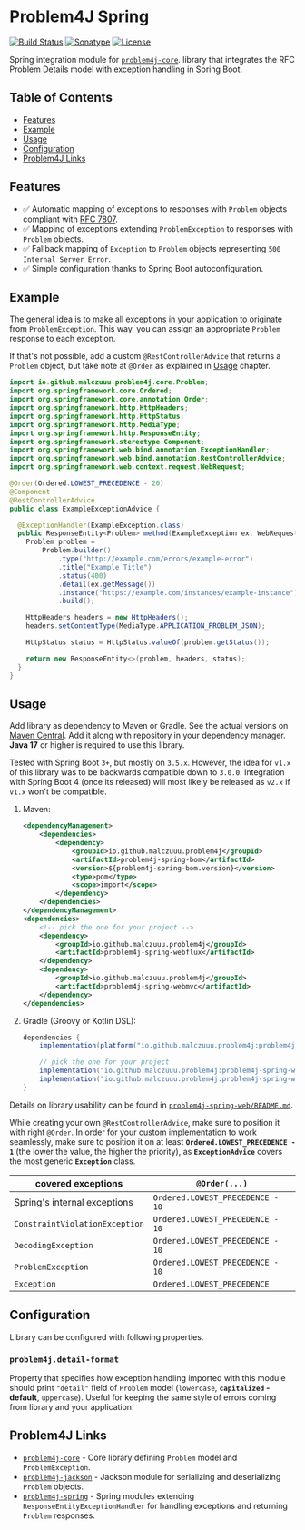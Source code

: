 # Problem4J Spring

[![Build Status](https://github.com/malczuuu/problem4j-spring/actions/workflows/gradle-build.yml/badge.svg)](https://github.com/malczuuu/problem4j-spring/actions/workflows/gradle-build.yml)
[![Sonatype](https://img.shields.io/maven-central/v/io.github.malczuuu.problem4j/problem4j-spring-bom)](https://central.sonatype.com/artifact/io.github.malczuuu.problem4j/problem4j-spring-bom)
[![License](https://img.shields.io/github/license/malczuuu/problem4j-spring)](https://github.com/malczuuu/problem4j-spring/blob/main/LICENSE)

Spring integration module for [`problem4j-core`][problem4j-core]. library that integrates the RFC Problem Details model
with exception handling in Spring Boot.

## Table of Contents

- [Features](#features)
- [Example](#example)
- [Usage](#usage)
- [Configuration](#configuration)
- [Problem4J Links](#problem4j-links)

## Features

- ✅ Automatic mapping of exceptions to responses with `Problem` objects compliant with [RFC 7807][rfc7807].
- ✅ Mapping of exceptions extending `ProblemException` to responses with `Problem` objects.
- ✅ Fallback mapping of `Exception` to `Problem` objects representing `500 Internal Server Error`.
- ✅ Simple configuration thanks to Spring Boot autoconfiguration.

## Example

The general idea is to make all exceptions in your application to originate from `ProblemException`. This way, you can
assign an appropriate `Problem` response to each exception.

If that's not possible, add a custom `@RestControllerAdvice` that returns a `Problem` object, but take note at `@Order`
as explained in [Usage](#usage) chapter.

```java
import io.github.malczuuu.problem4j.core.Problem;
import org.springframework.core.Ordered;
import org.springframework.core.annotation.Order;
import org.springframework.http.HttpHeaders;
import org.springframework.http.HttpStatus;
import org.springframework.http.MediaType;
import org.springframework.http.ResponseEntity;
import org.springframework.stereotype.Component;
import org.springframework.web.bind.annotation.ExceptionHandler;
import org.springframework.web.bind.annotation.RestControllerAdvice;
import org.springframework.web.context.request.WebRequest;

@Order(Ordered.LOWEST_PRECEDENCE - 20)
@Component
@RestControllerAdvice
public class ExampleExceptionAdvice {

  @ExceptionHandler(ExampleException.class)
  public ResponseEntity<Problem> method(ExampleException ex, WebRequest request) {
    Problem problem =
        Problem.builder()
            .type("http://example.com/errors/example-error")
            .title("Example Title")
            .status(400)
            .detail(ex.getMessage())
            .instance("https://example.com/instances/example-instance")
            .build();

    HttpHeaders headers = new HttpHeaders();
    headers.setContentType(MediaType.APPLICATION_PROBLEM_JSON);

    HttpStatus status = HttpStatus.valueOf(problem.getStatus());

    return new ResponseEntity<>(problem, headers, status);
  }
}
```

## Usage

Add library as dependency to Maven or Gradle. See the actual versions on [Maven Central][maven-central]. Add it along
with repository in your dependency manager. **Java 17** or higher is required to use this library.

Tested with Spring Boot `3+`, but mostly on `3.5.x`. However, the idea for `v1.x` of this library was to be backwards
compatible down to `3.0.0`. Integration with Spring Boot 4 (once its released) will most likely be released as `v2.x` if
`v1.x` won't be compatible.

1. Maven:
   ```xml
   <dependencyManagement>
       <dependencies>
           <dependency>
               <groupId>io.github.malczuuu.problem4j</groupId>
               <artifactId>problem4j-spring-bom</artifactId>
               <version>${problem4j-spring-bom.version}</version>
               <type>pom</type>      
               <scope>import</scope> 
           </dependency>
       </dependencies>
   </dependencyManagement>
   <dependencies>
       <!-- pick the one for your project -->
       <dependency>
           <groupId>io.github.malczuuu.problem4j</groupId>
           <artifactId>problem4j-spring-webflux</artifactId>
       </dependency>
       <dependency>
           <groupId>io.github.malczuuu.problem4j</groupId>
           <artifactId>problem4j-spring-webmvc</artifactId>
       </dependency>
   </dependencies>
   ```
2. Gradle (Groovy or Kotlin DSL):
   ```groovy
   dependencies {
       implementation(platform("io.github.malczuuu.problem4j:problem4j-spring-bom:${problem4j-spring-bom.version}"))
   
       // pick the one for your project
       implementation("io.github.malczuuu.problem4j:problem4j-spring-webflux")
       implementation("io.github.malczuuu.problem4j:problem4j-spring-webmvc")
   }
   ```

Details on library usability can be found in [`problem4j-spring-web/README.md`][problem4j-spring-web-readme].

While creating your own `@RestControllerAdvice`, make sure to position it with right `@Order`. In order for your custom
implementation to work seamlessly, make sure to position it on at least **`Ordered.LOWEST_PRECEDENCE - 1`** (the lower
the value, the higher the priority), as **`ExceptionAdvice`** covers the most generic **`Exception`** class.

| <center>covered exceptions</center> | <center>`@Order(...)`</center>   |
|-------------------------------------|----------------------------------|
| Spring's internal exceptions        | `Ordered.LOWEST_PRECEDENCE - 10` |
| `ConstraintViolationException`      | `Ordered.LOWEST_PRECEDENCE - 10` |
| `DecodingException`                 | `Ordered.LOWEST_PRECEDENCE - 10` |
| `ProblemException`                  | `Ordered.LOWEST_PRECEDENCE - 10` |
| `Exception`                         | `Ordered.LOWEST_PRECEDENCE`      |

## Configuration

Library can be configured with following properties.

### `problem4j.detail-format`

Property that specifies how exception handling imported with this module should print `"detail"` field of `Problem`
model (`lowercase`, **`capitalized` - default**, `uppercase`). Useful for keeping the same style of errors coming from
library and your application.

## Problem4J Links

- [`problem4j-core`][problem4j-core] - Core library defining `Problem` model and `ProblemException`.
- [`problem4j-jackson`][problem4j-jackson] - Jackson module for serializing and deserializing `Problem` objects.
- [`problem4j-spring`][problem4j-spring] - Spring modules extending `ResponseEntityExceptionHandler` for handling
  exceptions and returning `Problem` responses.

[maven-central]: https://central.sonatype.com/artifact/io.github.malczuuu.problem4j/problem4j-spring-bom

[problem4j-core]: https://github.com/malczuuu/problem4j-core

[problem4j-spring]: https://github.com/malczuuu/problem4j-spring

[problem4j-spring-web-readme]: problem4j-spring-web/README.md

[problem4j-jackson]: https://github.com/malczuuu/problem4j-jackson

[rfc7807]: https://datatracker.ietf.org/doc/html/rfc7807
